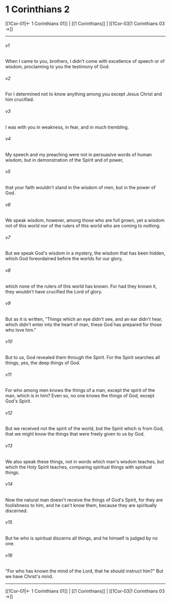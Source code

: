 # 1 Corinthians 2

[[1Cor-01|← 1 Corinthians 01]] | [[1 Corinthians]] | [[1Cor-03|1 Corinthians 03 →]]
***



###### v1 
When I came to you, brothers, I didn't come with excellence of speech or of wisdom, proclaiming to you the testimony of God. 

###### v2 
For I determined not to know anything among you except Jesus Christ and him crucified. 

###### v3 
I was with you in weakness, in fear, and in much trembling. 

###### v4 
My speech and my preaching were not in persuasive words of human wisdom, but in demonstration of the Spirit and of power, 

###### v5 
that your faith wouldn't stand in the wisdom of men, but in the power of God. 

###### v6 
We speak wisdom, however, among those who are full grown, yet a wisdom not of this world nor of the rulers of this world who are coming to nothing. 

###### v7 
But we speak God's wisdom in a mystery, the wisdom that has been hidden, which God foreordained before the worlds for our glory, 

###### v8 
which none of the rulers of this world has known. For had they known it, they wouldn't have crucified the Lord of glory. 

###### v9 
But as it is written, "Things which an eye didn't see, and an ear didn't hear, which didn't enter into the heart of man, these God has prepared for those who love him." 

###### v10 
But to us, God revealed them through the Spirit. For the Spirit searches all things, yes, the deep things of God. 

###### v11 
For who among men knows the things of a man, except the spirit of the man, which is in him? Even so, no one knows the things of God, except God's Spirit. 

###### v12 
But we received not the spirit of the world, but the Spirit which is from God, that we might know the things that were freely given to us by God. 

###### v13 
We also speak these things, not in words which man's wisdom teaches, but which the Holy Spirit teaches, comparing spiritual things with spiritual things. 

###### v14 
Now the natural man doesn't receive the things of God's Spirit, for they are foolishness to him, and he can't know them, because they are spiritually discerned. 

###### v15 
But he who is spiritual discerns all things, and he himself is judged by no one. 

###### v16 
"For who has known the mind of the Lord, that he should instruct him?"  But we have Christ's mind.

***
[[1Cor-01|← 1 Corinthians 01]] | [[1 Corinthians]] | [[1Cor-03|1 Corinthians 03 →]]

